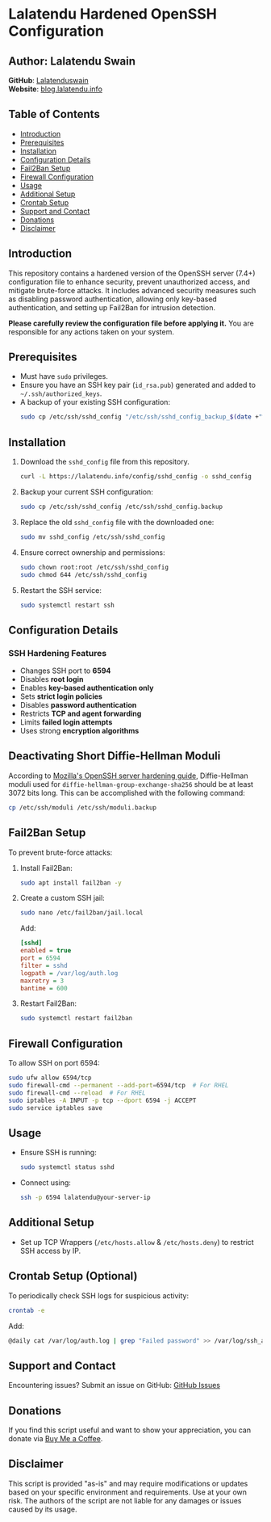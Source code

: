 # Lalatendu Hardened OpenSSH Configuration

## Author: Lalatendu Swain
**GitHub**: [Lalatenduswain](https://github.com/Lalatenduswain/)  
**Website**: [blog.lalatendu.info](https://blog.lalatendu.info/)  

## Table of Contents
- [Introduction](#introduction)
- [Prerequisites](#prerequisites)
- [Installation](#installation)
- [Configuration Details](#configuration-details)
- [Fail2Ban Setup](#fail2ban-setup)
- [Firewall Configuration](#firewall-configuration)
- [Usage](#usage)
- [Additional Setup](#additional-setup)
- [Crontab Setup](#crontab-setup)
- [Support and Contact](#support-and-contact)
- [Donations](#donations)
- [Disclaimer](#disclaimer)

## Introduction
This repository contains a hardened version of the OpenSSH server (7.4+) configuration file to enhance security, prevent unauthorized access, and mitigate brute-force attacks. It includes advanced security measures such as disabling password authentication, allowing only key-based authentication, and setting up Fail2Ban for intrusion detection.

**Please carefully review the configuration file before applying it.** You are responsible for any actions taken on your system.

## Prerequisites
- Must have `sudo` privileges.
- Ensure you have an SSH key pair (`id_rsa.pub`) generated and added to `~/.ssh/authorized_keys`.
- A backup of your existing SSH configuration:
  ```bash
  sudo cp /etc/ssh/sshd_config "/etc/ssh/sshd_config_backup_$(date +"%Y%m%d%H%M%S")"
  ```

## Installation
1. Download the `sshd_config` file from this repository.
   ```bash
   curl -L https://lalatendu.info/config/sshd_config -o sshd_config
   ```
2. Backup your current SSH configuration:
   ```bash
   sudo cp /etc/ssh/sshd_config /etc/ssh/sshd_config.backup
   ```
3. Replace the old `sshd_config` file with the downloaded one:
   ```bash
   sudo mv sshd_config /etc/ssh/sshd_config
   ```
4. Ensure correct ownership and permissions:
   ```bash
   sudo chown root:root /etc/ssh/sshd_config
   sudo chmod 644 /etc/ssh/sshd_config
   ```
5. Restart the SSH service:
   ```bash
   sudo systemctl restart ssh
   ```

## Configuration Details
### SSH Hardening Features
- Changes SSH port to **6594**
- Disables **root login**
- Enables **key-based authentication only**
- Sets **strict login policies**
- Disables **password authentication**
- Restricts **TCP and agent forwarding**
- Limits **failed login attempts**
- Uses strong **encryption algorithms**

## Deactivating Short Diffie-Hellman Moduli
According to [Mozilla's OpenSSH server hardening guide](https://infosec.mozilla.org/guidelines/openssh#modern-openssh-67), Diffie-Hellman moduli used for `diffie-hellman-group-exchange-sha256` should be at least 3072 bits long. This can be accomplished with the following command:
```bash
cp /etc/ssh/moduli /etc/ssh/moduli.backup
```

## Fail2Ban Setup
To prevent brute-force attacks:
1. Install Fail2Ban:
   ```bash
   sudo apt install fail2ban -y
   ```
2. Create a custom SSH jail:
   ```bash
   sudo nano /etc/fail2ban/jail.local
   ```
   Add:
   ```ini
   [sshd]
   enabled = true
   port = 6594
   filter = sshd
   logpath = /var/log/auth.log
   maxretry = 3
   bantime = 600
   ```
3. Restart Fail2Ban:
   ```bash
   sudo systemctl restart fail2ban
   ```

## Firewall Configuration
To allow SSH on port 6594:
```bash
sudo ufw allow 6594/tcp
sudo firewall-cmd --permanent --add-port=6594/tcp  # For RHEL
sudo firewall-cmd --reload  # For RHEL
sudo iptables -A INPUT -p tcp --dport 6594 -j ACCEPT
sudo service iptables save
```

## Usage
- Ensure SSH is running:
  ```bash
  sudo systemctl status sshd
  ```
- Connect using:
  ```bash
  ssh -p 6594 lalatendu@your-server-ip
  ```

## Additional Setup
- Set up TCP Wrappers (`/etc/hosts.allow` & `/etc/hosts.deny`) to restrict SSH access by IP.

## Crontab Setup (Optional)
To periodically check SSH logs for suspicious activity:
```bash
crontab -e
```
Add:
```bash
@daily cat /var/log/auth.log | grep "Failed password" >> /var/log/ssh_attempts.log
```

## Support and Contact
Encountering issues? Submit an issue on GitHub:
[GitHub Issues](https://github.com/Lalatenduswain/hardened-ssh-config/issues)

## Donations
If you find this script useful and want to show your appreciation, you can donate via [Buy Me a Coffee](https://www.buymeacoffee.com/lalatendu.swain).

## Disclaimer
This script is provided "as-is" and may require modifications or updates based on your specific environment and requirements. Use at your own risk. The authors of the script are not liable for any damages or issues caused by its usage.
